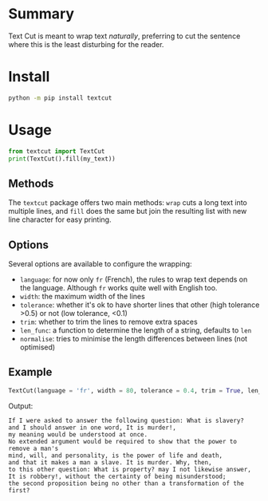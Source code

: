 # Summary

Text Cut is meant to wrap text *naturally*, preferring to cut the sentence where this is the least
disturbing for the reader.

# Install

```bash
python -m pip install textcut
```

# Usage

```py
from textcut import TextCut
print(TextCut().fill(my_text))
```

## Methods

The `textcut` package offers two main methods: `wrap` cuts a long text into multiple lines,
and `fill` does the same but join the resulting list with new line character for easy printing.

## Options

Several options are available to configure the wrapping:

- `language`: for now only `fr` (French), the rules to wrap text depends on the language. Although `fr` works quite well with English too.
- `width`: the maximum width of the lines
- `tolerance`: whether it's ok to have shorter lines that other (high tolerance >0.5) or not (low tolerance, <0.1)
- `trim`: whether to trim the lines to remove extra spaces
- `len_func`: a function to determine the length of a string, defaults to `len`
- `normalise`: tries to minimise the length differences between lines (not optimised)

## Example

```py
TextCut(language = 'fr', width = 80, tolerance = 0.4, trim = True, len_func = len).fill(text)
```

Output:
```
If I were asked to answer the following question: What is slavery?
and I should answer in one word, It is murder!,
my meaning would be understood at once.
No extended argument would be required to show that the power to remove a man's
mind, will, and personality, is the power of life and death,
and that it makes a man a slave. It is murder. Why, then,
to this other question: What is property? may I not likewise answer,
It is robbery!, without the certainty of being misunderstood;
the second proposition being no other than a transformation of the first?
```
